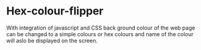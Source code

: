 # Hex-colour-flipper
With integration of javascript and CSS back ground colour of the web page can be changed to a simple colours or hex colours and name of the colour will aslo be displayed on the screen. 
